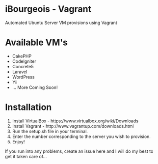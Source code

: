 iBourgeois - Vagrant
===============

Automated Ubuntu Server VM provisions using Vagrant

<h1>Available VM's</h1>
<ul>
<li>CakePHP</li>
<li>CodeIgniter</li>
<li>Concrete5</li>
<li>Laravel</li>
<li>WordPress</li>
<li>Yii</li>
<li>... More Coming Soon!</li>
</ul>


<h1>Installation</h1>
<ol>
    <li>Install VirtualBox - https://www.virtualbox.org/wiki/Downloads</li>
    <li>Install Vagrant - http://www.vagrantup.com/downloads.html</li>
    <li>Run the setup.sh file in your terminal.</li>
    <li>Enter the number corresponding to the server you wish to provision.</li>
    <li>Enjoy!</li>
</ol>

<p>If you run into any problems, create an issue here and I will do my best to get it taken care of...</p>
